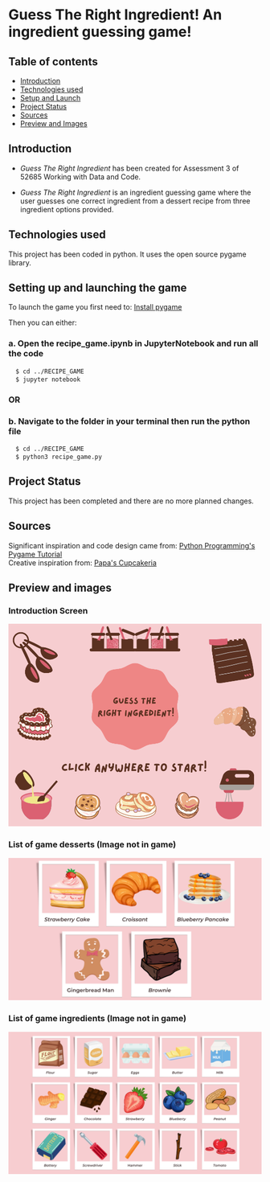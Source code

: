 # Guess The Right Ingredient! An ingredient guessing game!

## Table of contents
* [Introduction](#introduction)
* [Technologies used](#technologies-used)
* [Setup and Launch](#setting-up-and-launching-the-game)
* [Project Status](#project-status)
* [Sources](#sources)
* [Preview and Images](#preview-and-images)


## Introduction  
- *Guess The Right Ingredient* has been created for Assessment 3 of 52685 Working with Data and Code.  
  
- *Guess The Right Ingredient* is an ingredient guessing game where the user guesses one correct ingredient from a dessert recipe from three ingredient options provided.  


## Technologies used
This project has been coded in python. It uses the open source pygame library.

## Setting up and launching the game
To launch the game you first need to: [Install pygame](https://www.pygame.org/wiki/GettingStarted)

Then you can either:  
  ### a. Open the recipe_game.ipynb in JupyterNotebook and run all the code  
  ```
    $ cd ../RECIPE_GAME
    $ jupyter notebook
  ```
### OR   
  ### b. Navigate to the folder in your terminal then run the python file 
  ```
    $ cd ../RECIPE_GAME
    $ python3 recipe_game.py
  ```

## Project Status
This project has been completed and there are no more planned changes.

## Sources 
Significant inspiration and code design came from: [Python Programming's Pygame Tutorial](https://pythonprogramming.net/pygame-python-3-part-1-intro/)  
Creative inspiration from: [Papa's Cupcakeria](https://www.coolmathgames.com/0-papas-cupcakeria)
  
## Preview and images
### Introduction Screen
![Preview image](./RECIPE_GAME/intro_image.png)

### List of game desserts (Image not in game)
![Recipes image](./RECIPE_GAME/desserts_list_dc.png)

### List of game ingredients (Image not in game)
![Ingredients image](./RECIPE_GAME/ingredients_list_dc.png)

